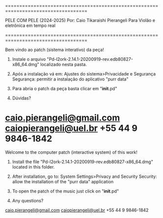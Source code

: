 ===================================================================================

PELE COM PELE (2024-2025)
Por: Caio Tikaraishi Pierangeli
Para Violão e eletrônica em tempo real


===================================================================================

Bem vindo ao patch (sistema interativo) da peça!

1. Instale o arquivo "Pd-l2ork-2.14.1-20200919-rev.edb80827-x86_64.dmg" localizado nesta pasta.

2. Após a instalação vá em:
Ajustes do sistema>Privacidade e Segurança
	Segurança: permitir a instalação do aplicativo "purr data" 

3. Para abria o patch da peça basta clicar em "__init__.pd"

4. Dúvidas?

caio.pierangeli@gmail.com
caiopierangeli@uel.br
+55 44 9 9846-1842
===================================================================================

Welcome to the computer patch (interactive system) of this work!

1. Install the file "Pd-l2ork-2.14.1-20200919-rev.edb80827-x86_64.dmg" located in this folder.

2. After installation, go to:
System Settings>Privacy and Security
Security: allow the installation of the "purr data" application

3. To open the patch of the music just click on "__init__.pd"

4. Any questions?

caio.pierangeli@gmail.com
caiopierangeli@uel.br
+55 44 9 9846-1842
